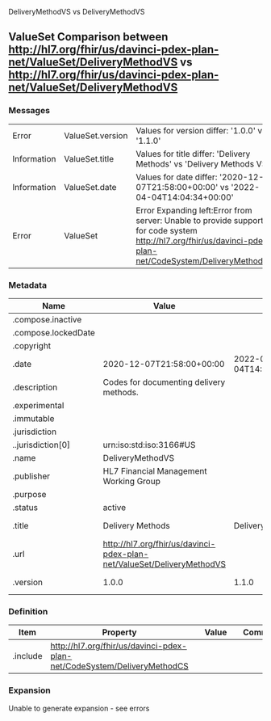 ﻿

DeliveryMethodVS vs DeliveryMethodVS

## ValueSet Comparison between http://hl7.org/fhir/us/davinci-pdex-plan-net/ValueSet/DeliveryMethodVS vs http://hl7.org/fhir/us/davinci-pdex-plan-net/ValueSet/DeliveryMethodVS

### Messages

|  |  |  |
| --- | --- | --- |
| Error | ValueSet.version | Values for version differ: '1.0.0' vs '1.1.0' |
| Information | ValueSet.title | Values for title differ: 'Delivery Methods' vs 'Delivery Methods VS' |
| Information | ValueSet.date | Values for date differ: '2020-12-07T21:58:00+00:00' vs '2022-04-04T14:04:34+00:00' |
| Error | ValueSet | Error Expanding left:Error from server: Unable to provide support for code system http://hl7.org/fhir/us/davinci-pdex-plan-net/CodeSystem/DeliveryMethodCS |

### Metadata

| Name | Value | | Comments |
| --- | --- | --- | --- |
| .compose.inactive |  | |  |
| .compose.lockedDate |  | |  |
| .copyright |  | |  |
| .date | 2020-12-07T21:58:00+00:00 | 2022-04-04T14:04:34+00:00 | * Values Differ |
| .description | Codes for documenting delivery methods. | |  |
| .experimental |  | |  |
| .immutable |  | |  |
| .jurisdiction |  | |  |
| ..jurisdiction[0] | urn:iso:std:iso:3166#US | |  |
| .name | DeliveryMethodVS | |  |
| .publisher | HL7 Financial Management Working Group | |  |
| .purpose |  | |  |
| .status | active | |  |
| .title | Delivery Methods | Delivery Methods VS | * Values Differ |
| .url | http://hl7.org/fhir/us/davinci-pdex-plan-net/ValueSet/DeliveryMethodVS | |  |
| .version | 1.0.0 | 1.1.0 | * Values Differ |

### Definition

| Item | Property | | Value | | Comments |
| --- | --- | --- | --- | --- | --- |
| .include | http://hl7.org/fhir/us/davinci-pdex-plan-net/CodeSystem/DeliveryMethodCS | |  | |  |

### Expansion

Unable to generate expansion - see errors